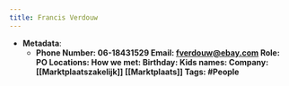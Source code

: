 ```yaml
---
title: Francis Verdouw
---
```


- **Metadata**:
	 - **Phone Number: 06-18431529
Email: fverdouw@ebay.com
Role: PO
Locations:
How we met:
Birthday:
Kids names:
Company: [[Marktplaatszakelijk]] [[Marktplaats]]
Tags: #People**
